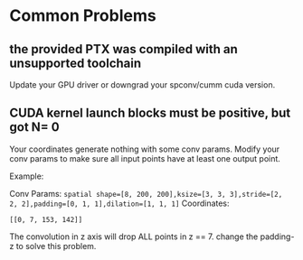 <!--
 Copyright 2022 Yan Yan
 
 Licensed under the Apache License, Version 2.0 (the "License");
 you may not use this file except in compliance with the License.
 You may obtain a copy of the License at
 
     http://www.apache.org/licenses/LICENSE-2.0
 
 Unless required by applicable law or agreed to in writing, software
 distributed under the License is distributed on an "AS IS" BASIS,
 WITHOUT WARRANTIES OR CONDITIONS OF ANY KIND, either express or implied.
 See the License for the specific language governing permissions and
 limitations under the License.
-->

# Common Problems

## the provided PTX was compiled with an unsupported toolchain

Update your GPU driver or downgrad your spconv/cumm cuda version.

## CUDA kernel launch blocks must be positive, but got N= 0

Your coordinates generate nothing with some conv params. Modify your conv params to make sure all input points have at least one output point.

Example:

Conv Params:
```spatial shape=[8, 200, 200],ksize=[3, 3, 3],stride=[2, 2, 2],padding=[0, 1, 1],dilation=[1, 1, 1]```
Coordinates:
```
[[0, 7, 153, 142]]
```

The convolution in z axis will drop ALL points in z == 7. change the padding-z to solve this problem.

